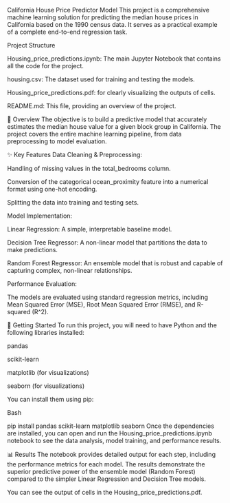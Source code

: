 California House Price Predictor Model
This project is a comprehensive machine learning solution for predicting the median house prices in California based on the 1990 census data. It serves as a practical example of a complete end-to-end regression task.

Project Structure

Housing_price_predictions.ipynb: The main Jupyter Notebook that contains all the code for the project.

housing.csv: The dataset used for training and testing the models.

Housing_price_predictions.pdf: for clearly visualizing the outputs of cells.

README.md: This file, providing an overview of the project.

📝 Overview
The objective is to build a predictive model that accurately estimates the median house value for a given block group in California. The project covers the entire machine learning pipeline, from data preprocessing to model evaluation.

✨ Key Features
Data Cleaning & Preprocessing:

Handling of missing values in the total_bedrooms column.

Conversion of the categorical ocean_proximity feature into a numerical format using one-hot encoding.

Splitting the data into training and testing sets.

Model Implementation:

Linear Regression: A simple, interpretable baseline model.

Decision Tree Regressor: A non-linear model that partitions the data to make predictions.

Random Forest Regressor: An ensemble model that is robust and capable of capturing complex, non-linear relationships.

Performance Evaluation:

The models are evaluated using standard regression metrics, including Mean Squared Error (MSE), Root Mean Squared Error (RMSE), and R-squared (R^2).

🚀 Getting Started
To run this project, you will need to have Python and the following libraries installed:

pandas

scikit-learn

matplotlib (for visualizations)

seaborn (for visualizations)

You can install them using pip:

Bash

pip install pandas scikit-learn matplotlib seaborn
Once the dependencies are installed, you can open and run the Housing_price_predictions.ipynb notebook to see the data analysis, model training, and performance results.

📊 Results
The notebook provides detailed output for each step, including the performance metrics for each model. The results demonstrate the superior predictive power of the ensemble model (Random Forest) compared to the simpler Linear Regression and Decision Tree models.

You can see the output of cells in the Housing_price_predictions.pdf. 